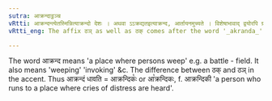 ```yaml
---
sutra: आक्रन्दाट्ठञ्च
vRtti: आक्रन्दन्त्येतस्मिन्नित्याक्रन्दो देशः । अथवा ऽऽक्रद्यतइत्याक्रन्द, आर्तायनमुच्यते । विशेषाभावाद् द्वयोरपि ग्रहणम् । आक्रन्दशब्दात्तदिति द्वितीयासमर्थाद्धावतीत्येतस्मिन्नर्थे ठञ् प्रत्ययो भवति, चकाराट्ठक् ॥
vRtti_eng: The affix ठञ् as well as ठक् comes after the word '_akranda_', being in the second case in construction, in the sense of 'who runs'.

---
```

The word आक्रन्द means 'a place where persons weep' e.g. a battle - field. It also means 'weeping' 'invoking' &c. The difference between ठक् and ठञ् in the accent. Thus आक्रन्दं धावति = आक्रन्दिकः꣡ or आ꣡क्रन्दिकः, f. आक्रन्दिकी 'a person who runs to a place where cries of distress are heard'.